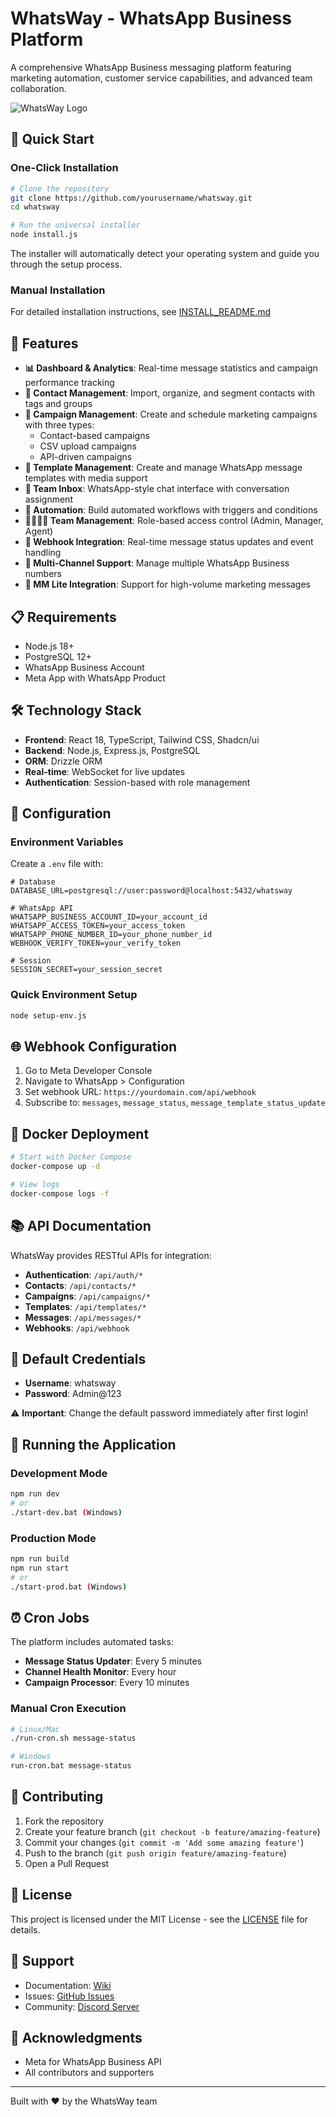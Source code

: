 # WhatsWay - WhatsApp Business Platform

A comprehensive WhatsApp Business messaging platform featuring marketing automation, customer service capabilities, and advanced team collaboration.

![WhatsWay Logo](./docs/logo.png)

## 🚀 Quick Start

### One-Click Installation

```bash
# Clone the repository
git clone https://github.com/yourusername/whatsway.git
cd whatsway

# Run the universal installer
node install.js
```

The installer will automatically detect your operating system and guide you through the setup process.

### Manual Installation

For detailed installation instructions, see [INSTALL_README.md](./INSTALL_README.md)

## 🎯 Features

- **📊 Dashboard & Analytics**: Real-time message statistics and campaign performance tracking
- **👥 Contact Management**: Import, organize, and segment contacts with tags and groups
- **📢 Campaign Management**: Create and schedule marketing campaigns with three types:
  - Contact-based campaigns
  - CSV upload campaigns
  - API-driven campaigns
- **📝 Template Management**: Create and manage WhatsApp message templates with media support
- **💬 Team Inbox**: WhatsApp-style chat interface with conversation assignment
- **🤖 Automation**: Build automated workflows with triggers and conditions
- **👨‍👩‍👧‍👦 Team Management**: Role-based access control (Admin, Manager, Agent)
- **🔌 Webhook Integration**: Real-time message status updates and event handling
- **📱 Multi-Channel Support**: Manage multiple WhatsApp Business numbers
- **🚀 MM Lite Integration**: Support for high-volume marketing messages

## 📋 Requirements

- Node.js 18+
- PostgreSQL 12+
- WhatsApp Business Account
- Meta App with WhatsApp Product

## 🛠️ Technology Stack

- **Frontend**: React 18, TypeScript, Tailwind CSS, Shadcn/ui
- **Backend**: Node.js, Express.js, PostgreSQL
- **ORM**: Drizzle ORM
- **Real-time**: WebSocket for live updates
- **Authentication**: Session-based with role management

## 🔧 Configuration

### Environment Variables

Create a `.env` file with:

```env
# Database
DATABASE_URL=postgresql://user:password@localhost:5432/whatsway

# WhatsApp API
WHATSAPP_BUSINESS_ACCOUNT_ID=your_account_id
WHATSAPP_ACCESS_TOKEN=your_access_token
WHATSAPP_PHONE_NUMBER_ID=your_phone_number_id
WEBHOOK_VERIFY_TOKEN=your_verify_token

# Session
SESSION_SECRET=your_session_secret
```

### Quick Environment Setup

```bash
node setup-env.js
```

## 🌐 Webhook Configuration

1. Go to Meta Developer Console
2. Navigate to WhatsApp > Configuration
3. Set webhook URL: `https://yourdomain.com/api/webhook`
4. Subscribe to: `messages`, `message_status`, `message_template_status_update`

## 🐳 Docker Deployment

```bash
# Start with Docker Compose
docker-compose up -d

# View logs
docker-compose logs -f
```

## 📚 API Documentation

WhatsWay provides RESTful APIs for integration:

- **Authentication**: `/api/auth/*`
- **Contacts**: `/api/contacts/*`
- **Campaigns**: `/api/campaigns/*`
- **Templates**: `/api/templates/*`
- **Messages**: `/api/messages/*`
- **Webhooks**: `/api/webhook`

## 🔐 Default Credentials

- **Username**: whatsway
- **Password**: Admin@123

⚠️ **Important**: Change the default password immediately after first login!

## 🚦 Running the Application

### Development Mode
```bash
npm run dev
# or
./start-dev.bat (Windows)
```

### Production Mode
```bash
npm run build
npm run start
# or
./start-prod.bat (Windows)
```

## ⏰ Cron Jobs

The platform includes automated tasks:

- **Message Status Updater**: Every 5 minutes
- **Channel Health Monitor**: Every hour
- **Campaign Processor**: Every 10 minutes

### Manual Cron Execution

```bash
# Linux/Mac
./run-cron.sh message-status

# Windows
run-cron.bat message-status
```

## 🤝 Contributing

1. Fork the repository
2. Create your feature branch (`git checkout -b feature/amazing-feature`)
3. Commit your changes (`git commit -m 'Add some amazing feature'`)
4. Push to the branch (`git push origin feature/amazing-feature`)
5. Open a Pull Request

## 📝 License

This project is licensed under the MIT License - see the [LICENSE](LICENSE) file for details.

## 🛟 Support

- Documentation: [Wiki](https://github.com/yourusername/whatsway/wiki)
- Issues: [GitHub Issues](https://github.com/yourusername/whatsway/issues)
- Community: [Discord Server](https://discord.gg/whatsway)

## 🙏 Acknowledgments

- Meta for WhatsApp Business API
- All contributors and supporters

---

Built with ❤️ by the WhatsWay team
